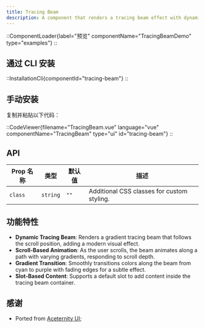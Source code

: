 ```yaml
---
title: Tracing Beam
description: A component that renders a tracing beam effect with dynamic scrolling animations and gradient strokes.
---
```


::ComponentLoader{label="预览" componentName="TracingBeamDemo" type="examples"}
::

## 通过 CLI 安装

::InstallationCli{componentId="tracing-beam"}
::

## 手动安装

复制并粘贴以下代码：

::CodeViewer{filename="TracingBeam.vue" language="vue" componentName="TracingBeam" type="ui" id="tracing-beam"}
::

## API

| Prop 名称 | 类型     | 默认值 | 描述                                       |
| --------- | -------- | ------ | ------------------------------------------ |
| `class`   | `string` | `""`   | Additional CSS classes for custom styling. |

## 功能特性

- **Dynamic Tracing Beam**: Renders a gradient tracing beam that follows the scroll position, adding a modern visual effect.
- **Scroll-Based Animation**: As the user scrolls, the beam animates along a path with varying gradients, responding to scroll depth.
- **Gradient Transition**: Smoothly transitions colors along the beam from cyan to purple with fading edges for a subtle effect.
- **Slot-Based Content**: Supports a default slot to add content inside the tracing beam container.

## 感谢

- Ported from [Aceternity UI](https://ui.aceternity.com/components/tracing-beam);
